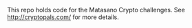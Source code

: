 This repo holds code for the Matasano Crypto challenges. 
See http://cryptopals.com/ for more details.
